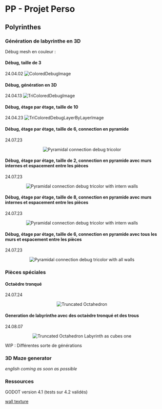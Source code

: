 # PP - Projet Perso
## Polyrinthes

### Génération de labyrinthe en 3D

Débug mesh en couleur :

#### Débug, taille de 3
24.04.02
![ColoredDebugImage](images/ColoredDebug.PNG)

#### Débug, génération en 3D
24.04.13
![TriColoredDebugImage](images/TriColoredDebug.PNG)

#### Débug, étage par étage, taille de 10
24.04.23
![TriColoredDebugLayerByLayerImage](images/TriColoredDebugLayerByLayer.PNG)

#### Débug, étage par étage, taille de 6, connection en pyramide
24.07.23
<p align="center">
  <img src="images/PyramidalDebug.PNG" alt="Pyramidal connection debug tricolor"/>
</p>

#### Débug, étage par étage, taille de 2, connection en pyramide avec murs internes et espacement entre les pièces
24.07.23
<p align="center">
  <img src="images/PyramidalDebugWithInteriorWallsAndSpacingSize2.PNG" alt="Pyramidal connection debug tricolor with intern walls"/>
</p>

#### Débug, étage par étage, taille de 8, connection en pyramide avec murs internes et espacement entre les pièces
24.07.23
<p align="center">
  <img src="images/PyramidalDebugWithInteriorWallsAndSpacingSize8.PNG" alt="Pyramidal connection debug tricolor with intern walls"/>
</p>

#### Débug, étage par étage, taille de 6, connection en pyramide avec tous les murs et espacement entre les pièces
24.07.23
<p align="center">
  <img src="images/PyramidalDebugWithAllWallsAndSpacingSize6.PNG" alt="Pyramidal connection debug tricolor with all walls"/>
</p>

### Pièces spéciales

#### Octaèdre tronqué
24.07.24
<p align="center">
  <img src="images/truncatedOctahedron.PNG" alt="Truncated Octahedron"/>
</p>

#### Generation de labyrinthe avec des octaèdre tronqué et des trous
24.08.07
<p align="center">
  <img src="images/truncatedOctahedronLabAsCube.PNG" alt="Truncated Octahedron Labyrinth as cubes one"/>
</p>

WIP : Différentes sorte de générations

### 3D Maze generator

_english coming as soon as possible_

### Ressources

GODOT version 4.1 (tests sur 4.2 validés)

[wall texture](https://polyhaven.com/)

